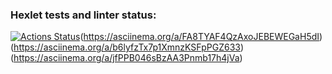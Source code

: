 ### Hexlet tests and linter status:
[![Actions Status](https://github.com/Witalius-89/python-project-49/workflows/hexlet-check/badge.svg)](https://github.com/Witalius-89/python-project-49/actions)(https://asciinema.org/a/FA8TYAF4QzAxoJEBEWEGaH5dI)(https://asciinema.org/a/b6lyfzTx7p1XmnzKSFpPGZ633)(https://asciinema.org/a/jfPPB046sBzAA3Pnmb17h4jVa)
